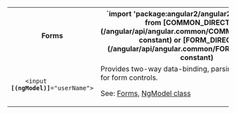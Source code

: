<table id="forms">

<tr>
  <th>Forms</th>
  <th markdown="1">
  `import 'package:angular2/angular2.dart';`
  Available from [COMMON_DIRECTIVES](/angular/api/angular.common/COMMON_DIRECTIVES-constant) or
  [FORM_DIRECTIVES](/angular/api/angular.common/FORM_DIRECTIVES-constant) 
  </th>
</tr>

<tr>
  <td class="nowrap"><code class="prettyprint lang-html">
    &lt;input <b>[(ngModel)]</b>="userName">
  </code></td>
  <td markdown="1">
  Provides two-way data-binding, parsing, and validation for form controls.

  See: [Forms](/angular/guide/forms),
  [NgModel class](/angular/api/angular.common/NgModel-class)
  </td>
</tr>

</table>
